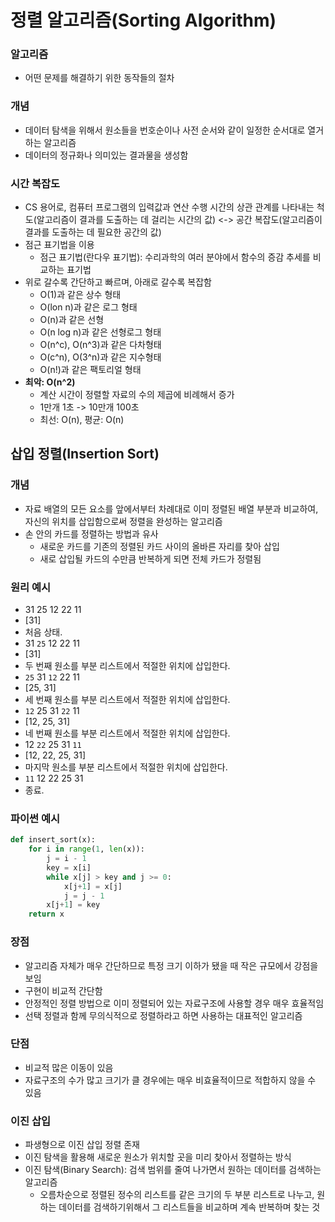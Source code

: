 # 정렬 알고리즘(Sorting Algorithm)

### 알고리즘
- 어떤 문제를 해결하기 위한 동작들의 절차

### 개념
- 데이터 탐색을 위해서 원소들을 번호순이나 사전 순서와 같이 일정한 순서대로 열거하는 알고리즘
- 데이터의 정규화나 의미있는 결과물을 생성함

### 시간 복잡도
- CS 용어로, 컴퓨터 프로그램의 입력값과 연산 수행 시간의 상관 관계를 나타내는 척도(알고리즘이 결과를 도출하는 데 걸리는 시간의 값) <-> 공간 복잡도(알고리즘이 결과를 도출하는 데 필요한 공간의 값)
- 점근 표기법을 이용
  - 점근 표기법(란다우 표기법): 수리과학의 여러 분야에서 함수의 증감 추세를 비교하는 표기법
- 위로 갈수록 간단하고 빠르며, 아래로 갈수록 복잡함
  - O(1)과 같은 상수 형태
  - O(lon n)과 같은 로그 형태
  - O(n)과 같은 선형
  - O(n log n)과 같은 선형로그 형태
  - O(n^c), O(n^3)과 같은 다차형태
  - O(c^n), O(3^n)과 같은 지수형태
  - O(n!)과 같은 팩토리얼 형태
- **최악: O(n^2)**
  - 계산 시간이 정렬할 자료의 수의 제곱에 비례해서 증가
  - 1만개 1초 -> 10만개 100초
  - 최선: O(n), 평균: O(n)

## 삽입 정렬(Insertion Sort)
### 개념
- 자료 배열의 모든 요소를 앞에서부터 차례대로 이미 정렬된 배열 부분과 비교하여, 자신의 위치를 삽입함으로써 정렬을 완성하는 알고리즘
- 손 안의 카드를 정렬하는 방법과 유사
  - 새로운 카드를 기존의 정렬된 카드 사이의 올바른 자리를 찾아 삽입
  - 새로 삽입될 카드의 수만큼 반복하게 되면 전체 카드가 정렬됨

### 원리 예시

- 31 25 12 22	11
- [31]
- 처음 상태.
- 31 `25` 12 22 11
- [31]
- 두 번째 원소를 부분 리스트에서 적절한 위치에 삽입한다.
- `25` 31	`12` 22	 11
- [25, 31]
- 세 번째 원소를 부분 리스트에서 적절한 위치에 삽입한다.
- `12` 25 31 `22` 11		 	
- [12, 25, 31]
- 네 번째 원소를 부분 리스트에서 적절한 위치에 삽입한다.
- 12 `22` 25 31 `11`		 
- [12, 22, 25, 31]
- 마지막 원소를 부분 리스트에서 적절한 위치에 삽입한다.
- `11` 12 22 25 31		 	
- 종료.


### 파이썬 예시
```python
def insert_sort(x):
	for i in range(1, len(x)):
		j = i - 1
		key = x[i]
		while x[j] > key and j >= 0:
			x[j+1] = x[j]
			j = j - 1
		x[j+1] = key
	return x
```

### 장점
- 알고리즘 자체가 매우 간단하므로 특정 크기 이하가 됐을 때 작은 규모에서 강점을 보임
- 구현이 비교적 간단함
- 안정적인 정렬 방법으로 이미 정렬되어 있는 자료구조에 사용할 경우 매우 효율적임
- 선택 정렬과 함께 무의식적으로 정렬하라고 하면 사용하는 대표적인 알고리즘

### 단점
- 비교적 많은 이동이 있음
- 자료구조의 수가 많고 크기가 클 경우에는 매우 비효율적이므로 적합하지 않을 수 있음

### 이진 삽입
- 파생형으로 이진 삽입 정렬 존재
- 이진 탐색을 활용해 새로운 원소가 위치할 곳을 미리 찾아서 정렬하는 방식
- 이진 탐색(Binary Search): 검색 범위를 줄여 나가면서 원하는 데이터를 검색하는 알고리즘
  - 오름차순으로 정렬된 정수의 리스트를 같은 크기의 두 부분 리스트로 나누고, 원하는 데이터를 검색하기위해서 그 리스트들을 비교하며 계속 반복하며 찾는 것